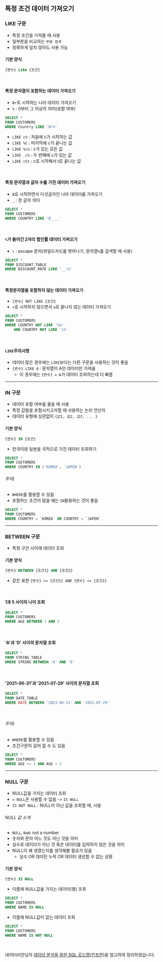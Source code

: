 ## 특정 조건 데이터 가져오기
### LIKE 구문
- 특정 조건을 가져올 때 사용
- 일부분을 비교하는 `부분 검색`
- 정확하게 일치 않아도 사용 가능 
#### 기본 양식
```sql
{변수} Like {조건}
```

<br>

#### 특정 문자열이 포함하는 데이터 가져오기
- `Br`로 시작하는 나라 데이터 가져오기
- `%` : 0부터 그 이상의 의미(포함 여부)
```sql
SELECT * 
FROM CUSTOMERS
WHERE Country LIKE 'Br%'
```
- `LIKE c%` : 처음에 c가 시작하는 값
- `LIKE %C` : 마지막에 c가 끝나는 값
- `LIKE %c%` : c가 있는 모든 값
- `LIKE _c%` : 두 번째에 c가 있는 값
- `LIKE c%t` : c로 시작해서 t로 끝나는 값  

<br>

#### 특정 문자열과 글자 수를 가진 데이터 가져오기
- `B`로 시작하면서 다섯글자인 나라 데이터를 가져오기
- `_` : 한 글자 의미
```sql
SELECT * 
FROM CUSTOMERS
WHERE COUNTRY LIKE 'B____'
```

<br>

#### `%`가 들어간 2자리 할인률 데이터 가져오기
- `\` : escape 문자(와일드카드를 벗어나기, 문자열`%`를 검색할 때 사용) 
```sql
SELECT * 
FROM DISCOUNT_TABLE
WHERE DISCOUNT_RATE LIKE '__\%'
```

<br>

#### 특정문자열을 포함하지 않는 데이터 가져오기
- `{변수} NOT LIKE {조건}`
- `c`로 시작하지 않으면서 `a`로 끝나지 않는 데이터 가져오기
```sql
SELECT *
FROM CUSTOMERS
WHERE COUNTRY NOT LIKE '%a'
    AND COUNTRY NOT LIKE 'c%'
``` 

<br>

#### `LIKE`주의사항
- 데이터 많은 경우에는 `LIKE`보다는 다른 구문을 사용하는 것이 좋음
- `{변수} LIKE A` : 문자열이 A인 데이터만 가져옴
    - 이 경우에는 `{변수} = A`가 데이터 조회하는데 더 빠름 

---

### IN 구문
- 데이터 포함 여부를 물을 때 사용
- 특정 값들을 포함시키고자할 때 사용하는 논리 연산자
- 데이터 유형에 상관없이 `{값1, 값2, 값3, ... }`
#### 기본 양식
```sql
{변수} IN {조건}
``` 
- 한국이랑 일본을 국적으로 가진 데이터 조회하기
```sql
SELECT * 
FROM CUSTOMERS
WHERE COUNTRY IN ('KOREA', 'JAPEN')  
```
###### 주의) 
- `WHERE`를 활용할 수 있음
- 포함하는 조건이 많을 때는 `IN`활용하는 것이 좋음
```sql
SELECT * 
FROM CUSTOMERS
WHERE COUNTRY = `KOREA` OR COUNTRY = `JAPEN`
```
---

### BETWEEN 구문
- 특정 구간 사이에 데이터 조회
#### 기본 양식
```sql
{변수} BETWEEN {조건1} AND {조건2}
``` 
- 같은 표현 `{변수} >= {조건1} AND {변수} <= {조건2}`

<br>

#### 1과 5 사이의 나이 조회
```sql
SELECT * 
FROM CUSTOMERS
WHERE AGE BETWEEN 1 AND 5
```
<br>

#### 'A'과 'D' 사이의 문자열 조회
```sql
SELECT * 
FROM STRING_TABLE
WHERE STRING BETWEEN 'A' AND 'D'
```

<br>

#### '2021-06-31'과 '2021-07-29' 사이의 문자열 조회
```sql
SELECT * 
FROM DATE_TABLE
WHERE DATE BETWEEN '2021-06-31' AND '2021-07-29'
```

<br>

###### 주의) 
- `WHERE`를 활용할 수 있음
- 조건구문이 길어 질 수 도 있음
```sql
SELECT * 
FROM CUSTOMERS
WHERE AGE >= 1 AND AGE < 5
```

---

### NULL 구문
- NULL값을 가지는 데이터 조회
- `= NULL`은 사용할 수 없음 -> `IS NULL`
- `IS NOT NULL` : NULL이 아닌 값을 조회할 때, 사용
###### NULL 값 소개
- `NULL`, `NaN`: not a number
- 숫자와 문자 어느 것도 아닌 것을 의미
- 실수로 데이터가 아닌 것 혹은 데이터를 입력하지 않은 것을 의미
- NULL이 왜 생겼는지를 생각해볼 필요가 있음
    -  실수 OR 데이턴 누락 OR 데이터 생성할 수 없는 상황

#### 기본 양식
```sql
{변수} IS NULL
``` 
- 이름에 NULL값을 가지는 데이터(행) 조회
```sql
SELECT * 
FROM CUSTOMERS
WHERE NAME IS NULL
```
 
- 이름에 NULL값이 없는 데이터 조회
```sql
SELECT * 
FROM CUSTOMERS
WHERE NAME IS NOT NULL
```

<BR>

데이터리안님의 [데이터 분석을 위한 SQL 로드맵(인프런)][H]을 참고하여 정리하였습니다.

[H]: https://www.inflearn.com/roadmaps/400 